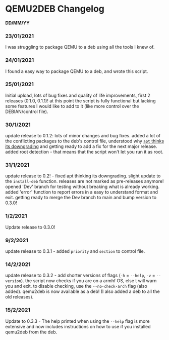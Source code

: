 # QEMU2DEB Changelog

**DD/MM/YY**

### 23/01/2021
I was struggling to package QEMU to a deb using all the tools I knew of.

### 24/01/2021
I found a easy way to package QEMU to a deb, and wrote this script.

### 25/01/2021
Initial upload, lots of bug fixes and quality of life improvements, first 2 releases (0.1.0, 0.1.1)!
at this point the script is fully functional but lacking some features I would like to add to it (like more control over the DEBIAN/control file).

### 30/1/2021
update release to 0.1.2: lots of minor changes and bug fixes.
added a lot of the conflicting packages to the deb's control file, understood why [`apt` thinks its downgrading](https://unix.stackexchange.com/questions/631805/how-to-hold-package-from-updating-with-posttest-script-in-deb) and getting ready to add a fix for the next major release.
added root detection - that means that the script won't let you run it as root.

### 31/1/2021
update release to 0.2! - fixed apt thinking its downgrading.
slight update to the `install-deb` function. releases are not marked as pre-releases anymore!
opened 'Dev' branch for testing without breaking what is already working.
added 'error' function to report errors in a easy to understand format and exit.
getting ready to merge the Dev branch to main and bump version to 0.3.0!

### 1/2/2021
Update release to 0.3.0!

### 9/2/2021
update release to 0.3.1 - added `priority` and `section` to control file.

### 14/2/2021
update release to 0.3.2 - add shorter versions of flags (`-h` = `--help`, `-v` = `--version`).
the script now checks if you are on a armhf OS, else t will warn you and exit. to disable checking, use the `--no-check-arch` flag (also added).
qemu2deb is now available as a deb! (I also added a deb to all the old releases).

### 15/2/2021
Update to 0.3.3 - The help printed when using the `--help` flag is more extensive and now includes instructions on how to use if you installed qemu2deb from the deb.
